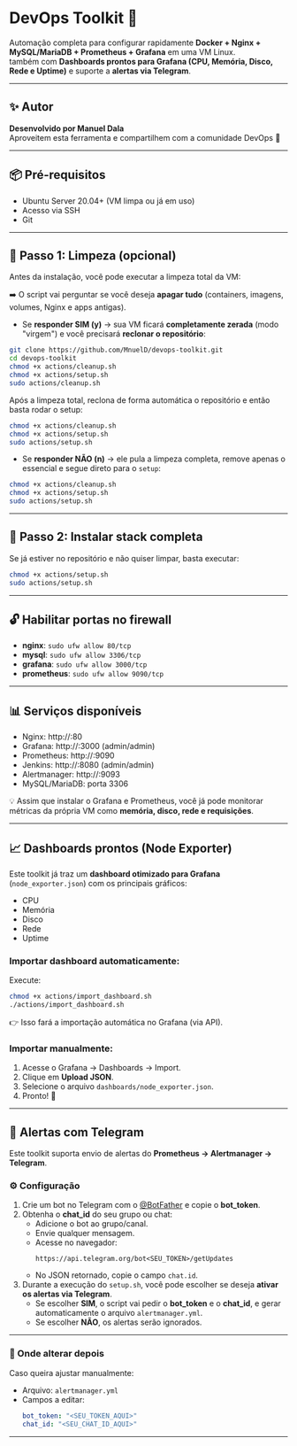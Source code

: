# DevOps Toolkit 🚀

Automação completa para configurar rapidamente **Docker + Nginx + MySQL/MariaDB + Prometheus + Grafana** em uma VM Linux.  
também com **Dashboards prontos para Grafana (CPU, Memória, Disco, Rede e Uptime)** e suporte a **alertas via Telegram**.

---

## ✨ Autor
**Desenvolvido por Manuel Dala**  
Aproveitem esta ferramenta e compartilhem com a comunidade DevOps 🚀

---

## 📦 Pré-requisitos
- Ubuntu Server 20.04+ (VM limpa ou já em uso)
- Acesso via SSH
- Git

---

## 🧹 Passo 1: Limpeza (opcional)
Antes da instalação, você pode executar a limpeza total da VM:

➡️ O script vai perguntar se você deseja **apagar tudo** (containers, imagens, volumes, Nginx e apps antigas).  

- Se **responder SIM (y)** → sua VM ficará **completamente zerada** (modo "virgem") e você precisará **reclonar o repositório**:

```bash
git clone https://github.com/MnuelD/devops-toolkit.git
cd devops-toolkit
chmod +x actions/cleanup.sh
chmod +x actions/setup.sh
sudo actions/cleanup.sh
```

Após a limpeza total, reclona de forma automática o repositório e então basta rodar o setup:

```bash
chmod +x actions/cleanup.sh
chmod +x actions/setup.sh
sudo actions/setup.sh
```

- Se **responder NÃO (n)** → ele pula a limpeza completa, remove apenas o essencial e segue direto para o `setup`:

```bash
chmod +x actions/cleanup.sh
chmod +x actions/setup.sh
sudo actions/setup.sh
```

---

## 🚀 Passo 2: Instalar stack completa
Se já estiver no repositório e não quiser limpar, basta executar:

```bash
chmod +x actions/setup.sh
sudo actions/setup.sh
```

---

## 🔓 Habilitar portas no firewall
- **nginx**: `sudo ufw allow 80/tcp`  
- **mysql**: `sudo ufw allow 3306/tcp`  
- **grafana**: `sudo ufw allow 3000/tcp`  
- **prometheus**: `sudo ufw allow 9090/tcp`  

---

## 📊 Serviços disponíveis
- Nginx: http://<IP-DA-SUA-VM>:80  
- Grafana: http://<IP-DA-SUA-VM>:3000 (admin/admin)  
- Prometheus: http://<IP-DA-SUA-VM>:9090  
- Jenkins: http://<IP-DA-SUA-VM>:8080 (admin/admin)  
- Alertmanager: http://<IP-DA-SUA-VM>:9093  
- MySQL/MariaDB: porta 3306  

💡 Assim que instalar o Grafana e Prometheus, você já pode monitorar métricas da própria VM como **memória, disco, rede e requisições**.

---

## 📈 Dashboards prontos (Node Exporter)

Este toolkit já traz um **dashboard otimizado para Grafana** (`node_exporter.json`) com os principais gráficos:

- CPU  
- Memória  
- Disco  
- Rede  
- Uptime  

### Importar dashboard automaticamente:
Execute:

```bash
chmod +x actions/import_dashboard.sh
./actions/import_dashboard.sh
```

👉 Isso fará a importação automática no Grafana (via API).  

### Importar manualmente:
1. Acesse o Grafana → Dashboards → Import.  
2. Clique em **Upload JSON**.  
3. Selecione o arquivo `dashboards/node_exporter.json`.  
4. Pronto! 🎉  

---

## 🔔 Alertas com Telegram

Este toolkit suporta envio de alertas do **Prometheus → Alertmanager → Telegram**.

### ⚙️ Configuração

1. Crie um bot no Telegram com o [@BotFather](https://t.me/BotFather) e copie o **bot_token**.  
2. Obtenha o **chat_id** do seu grupo ou chat:  
   - Adicione o bot ao grupo/canal.  
   - Envie qualquer mensagem.  
   - Acesse no navegador:  
     ```
     https://api.telegram.org/bot<SEU_TOKEN>/getUpdates
     ```
   - No JSON retornado, copie o campo `chat.id`.  
3. Durante a execução do `setup.sh`, você pode escolher se deseja **ativar os alertas via Telegram**.  
   - Se escolher **SIM**, o script vai pedir o **bot_token** e o **chat_id**, e gerar automaticamente o arquivo `alertmanager.yml`.  
   - Se escolher **NÃO**, os alertas serão ignorados.  

---

### 📌 Onde alterar depois
Caso queira ajustar manualmente:  
- Arquivo: `alertmanager.yml`  
- Campos a editar:
  ```yaml
  bot_token: "<SEU_TOKEN_AQUI>"
  chat_id: "<SEU_CHAT_ID_AQUI>"
  ```

---
